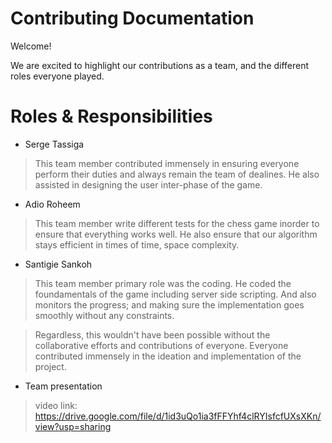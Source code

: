 # Contributing Documentation
 
Welcome! 

We are excited to highlight our contributions as a team, and the different roles everyone played.
 

# Roles & Responsibilities

+ Serge Tassiga
> This team member contributed immensely in ensuring everyone perform their duties and always remain the team of dealines. He also assisted in designing the user inter-phase of the game.
+ Adio Roheem
> This team member write different tests for the chess game inorder to ensure that everything works well. He also ensure that our algorithm stays efficient in times of time, space complexity. 
+ Santigie Sankoh
> This team member primary role was the coding. He coded the foundamentals of the game including server side scripting. And also monitors the progress; and making sure the implementation goes smoothly without any constraints. 

> Regardless, this wouldn't have been possible without the collaborative efforts and contributions of everyone. Everyone contributed immensely in the ideation and implementation of the project.

+ Team presentation
> video link: https://drive.google.com/file/d/1id3uQo1ia3fFFYhf4clRYIsfcfUXsXKn/view?usp=sharing
